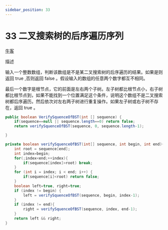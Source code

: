 ```yaml
---
sidebar_position: 33
---
```


# 33 二叉搜索树的后序遍历序列

[牛客](https://www.nowcoder.com/practice/a861533d45854474ac791d90e447bafd)

描述

输入一个整数数组，判断该数组是不是某二叉搜索树的后序遍历的结果。如果是则返回 true ,否则返回 false 。假设输入的数组的任意两个数字都互不相同。

最后一个数字是根节点，它的前面是左右两个子树。左子树都比根节点小，右子树都比根节点到，如果不能找到一个位置满足这个条件，说明这个数组不是二叉搜索树都后序遍历。然后依次对左右两子树进行重复操作。如果左子树或右子树不存在，返回 true 。

```java
public boolean VerifySquenceOfBST(int [] sequence) {
    if(sequence==null || sequence.length==0) return false;
    return verifySquenceOfBST(sequence, 0, sequence.length-1);

}

private boolean verifySquenceOfBST(int[] sequence, int begin, int end){
    int root = sequence[end];
    int index=begin;
    for(;index<end;++index){
        if(sequence[index]>root) break;
    }
    for (int i = index; i < end; i++) {
        if(sequence[i]<root) return false;
    }
    boolean left=true, right=true;
    if (index != begin) {
        left = verifySquenceOfBST(sequence, begin, index-1);
    }
    if (index != end){
        right = verifySquenceOfBST(sequence, index, end-1);
    }
    return left && right;
}
```